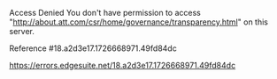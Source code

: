 Access Denied
You don't have permission to access "http://about.att.com/csr/home/governance/transparency.html" on this server.

Reference #18.a2d3e17.1726668971.49fd84dc

https://errors.edgesuite.net/18.a2d3e17.1726668971.49fd84dc